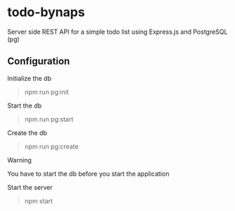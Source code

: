 # todo-bynaps

Server side REST API for a simple todo list using Express.js and PostgreSQL (pg)

## Configuration
Initialize the db
> npm run pg:init

Start the db
> npm run pg:start

Create the db
> npm run pg:create

> [!WARNING]
> You have to start the db before you start the application

Start the server
> npm start
